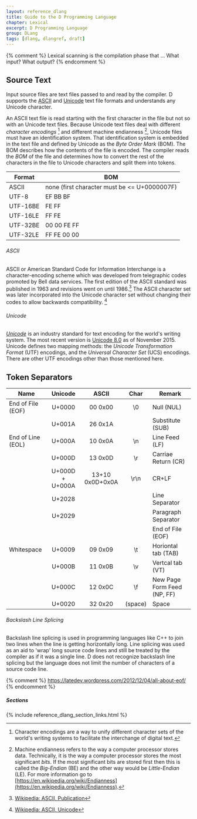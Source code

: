```yaml
---
layout: reference_dlang
title: Guide to the D Programming Language
chapter: Lexical
excerpt: D Programming Language
group: DLang
tags: [dlang, dlangref, draft]
---
```


{% comment %}
Lexical scanning is the compilation phase that ...
What input?
What output?
{% endcomment %}

## Source Text

Input source files are text files passed to and read by the compiler.
D supports the [ASCII] and [Unicode] text file formats and understands any Unicode character.

An ASCII text file is read starting with the first character in the file but not so with an Unicode text files.
Because Unicode text files deal with different _character encodings_ [^charencode] and different machine endianness [^endianness], Unicode files must have an identification system.
That identification system is embedded in the text file and defined by Unicode as the _Byte Order Mark_ (BOM).
The BOM describes how the contents of the file is encoded.
The compiler reads the _BOM_ of the file and determines how to convert the rest of the characters in the file to Unicode characters and split them into tokens.

| Format   | BOM |
|----------|-----|
| ASCII    | none (first character must be <= U+0000007F) |
| UTF-8    | EF BB BF |
| UTF-16BE | FE FF |
| UTF-16LE | FF FE |
| UTF-32BE | 00 00 FE FF |
| UTF-32LE | FF FE 00 00 |

###### ASCII

ASCII or American Standard Code for Information Interchange is a character-encoding scheme which was developed from telegraphic codes promoted by Bell data services.
The first edition of the ASCII standard was published in 1963 and revisions went on until 1986.[^ascii_pub]
The ASCII character set was later incorporated into the Unicode character set without changing their codes to allow backwards compatibility. [^ascii_unicode]



[ASCII]: (https://en.wikipedia.org/wiki/ASCII)
[Unicode]: (https://en.wikipedia.org/wiki/Unicode)

[^charencode]: Character encodings are a way to unify different character sets of the world's writing systems to facilitate the interchange of digital text.
[^endianness]: Machine endianness refers to the way a computer processor stores data. Technically, it is the way a computer processor stores the most significant _bits_. If the most significant bits are stored first then this is called the _Big-Endian_ (BE) and the other way would be _Little-Endian_ (LE). For more information go to [https://en.wikipedia.org/wiki/Endianness](https://en.wikipedia.org/wiki/Endianness).

[^ascii_pub]: [Wikipedia: ASCII, Publication](https://en.wikipedia.org/wiki/ASCII#Publication)
[^ascii_unicode]: [Wikipedia: ASCII, Unicode](https://en.wikipedia.org/wiki/ASCII#Unicode)

###### Unicode

[_Unicode_](http://unicode.org/) is an industry standard for text encoding for the world's writing system.
The most recent version is [Unicode 8.0](http://blog.unicode.org/2015/06/announcing-unicode-standard-version-80.html) as of November 2015.
Unicode defines two mapping methods: the _Unicode Transformation Format_ (UTF) encodings, and the _Universal Character Set_ (UCS) encodings.
There are other UTF encodings other than those mentioned here.

## Token Separators

| Name              | Unicode         | ASCII           | Char | Remark |
|-------------------|:---------------:|:---------------:|:----:|--------|
| End of File (EOF) | U+0000          | 00 0x00         | \\0     | Null (NUL) |
|                   | U+001A          | 26 0x1A         |         | Substitute (SUB) |
| End of Line (EOL) | U+000A          | 10 0x0A         |  \\n    | Line Feed (LF) |
|                   | U+000D          | 13 0x0D         |  \\r    | Carriae Return (CR) |
|                   | U+000D + U+000A | 13+10 0x0D+0x0A | \\r\\n  | CR+LF |
|                   | U+2028          |                 |         | Line Separator |
|                   | U+2029          |                 |         | Paragraph Separator |
|                   |                 |                 |         | End of File (EOF) |
| Whitespace        | U+0009          | 09 0x09         |  \\t    | Horiontal tab (TAB) |
|                   | U+000B          | 11 0x0B         |  \\v    | Vertcal tab (VT) |
|                   | U+000C          | 12 0x0C         |  \\f    | New Page Form Feed (NP, FF) |
|                   | U+0020          | 32 0x20         | (space) | Space |

###### Backslash Line Splicing

Backslash line splicing is used in programming languages like C++ to join two lines when the line is getting horizontally long.
Line splicing was used as an aid to 'wrap' long source code lines and still be treated by the compiler as if it was a single line.
D does not recognize backslash line splicing but the language does not limit the number of characters of a source code line.


{% comment %}
https://latedev.wordpress.com/2012/12/04/all-about-eof/
{% endcomment %}

##### Sections

{% include reference_dlang_section_links.html %}
